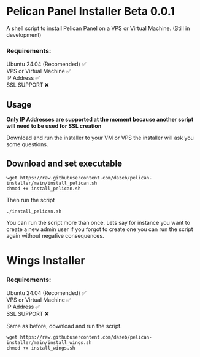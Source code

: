 # Pelican Panel Installer Beta 0.0.1
A shell script to install Pelican Panel on a VPS or Virtual Machine. (Still in development)

### Requirements:   
Ubuntu 24.04 (Recomended) ✅  
VPS or Virtual Machine ✅  
IP Address ✅  
SSL SUPPORT ❌  

## Usage  

**Only IP Addresses are supported at the moment because another script will need to be used for SSL creation**

Download and run the installer to your VM or VPS the installer will ask you some questions.


## Download and set executable
```shell
wget https://raw.githubusercontent.com/dazeb/pelican-installer/main/install_pelican.sh
chmod +x install_pelican.sh
```
Then run the script
```shell
./install_pelican.sh
```
You can run the script more than once. Lets say for instance you want to create a new admin user if you forgot to create one you can run the script again without negative consequences.

# Wings Installer  

### Requirements:   
Ubuntu 24.04 (Recomended) ✅  
VPS or Virtual Machine ✅  
IP Address ✅  
SSL SUPPORT ❌  

Same as before, download and run the script.  

```shell
wget https://raw.githubusercontent.com/dazeb/pelican-installer/main/install_wings.sh
chmod +x install_wings.sh
```
